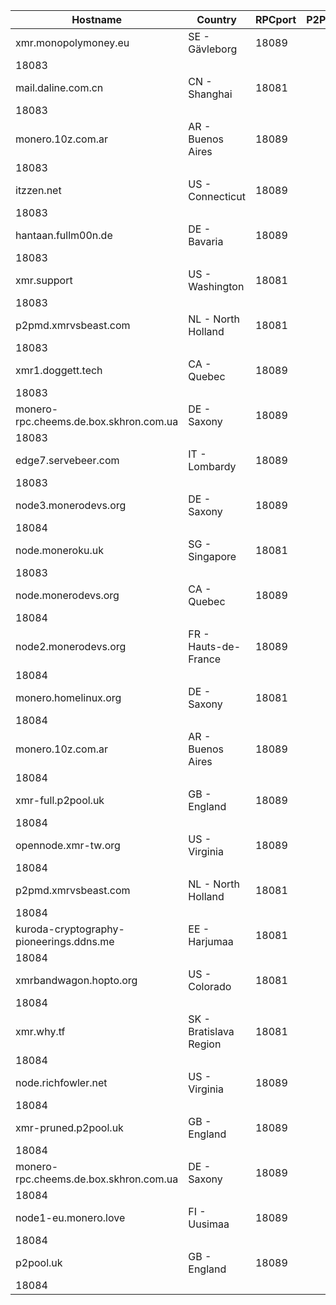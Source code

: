 Hostname | Country | RPCport | P2Pport
--- | --- | --- | ---
xmr.monopolymoney.eu | SE - Gävleborg | 18089
 | 18083
mail.daline.com.cn | CN - Shanghai | 18081
 | 18083
monero.10z.com.ar | AR - Buenos Aires | 18089
 | 18083
itzzen.net | US - Connecticut | 18089
 | 18083
hantaan.fullm00n.de | DE - Bavaria | 18089
 | 18083
xmr.support | US - Washington | 18081
 | 18083
p2pmd.xmrvsbeast.com | NL - North Holland | 18081
 | 18083
xmr1.doggett.tech | CA - Quebec | 18089
 | 18083
monero-rpc.cheems.de.box.skhron.com.ua | DE - Saxony | 18089
 | 18083
edge7.servebeer.com | IT - Lombardy | 18089
 | 18083
node3.monerodevs.org | DE - Saxony | 18089
 | 18084
node.moneroku.uk | SG - Singapore | 18081
 | 18083
node.monerodevs.org | CA - Quebec | 18089
 | 18084
node2.monerodevs.org | FR - Hauts-de-France | 18089
 | 18084
monero.homelinux.org | DE - Saxony | 18081
 | 18084
monero.10z.com.ar | AR - Buenos Aires | 18089
 | 18084
xmr-full.p2pool.uk | GB - England | 18089
 | 18084
opennode.xmr-tw.org | US - Virginia | 18089
 | 18084
p2pmd.xmrvsbeast.com | NL - North Holland | 18081
 | 18084
kuroda-cryptography-pioneerings.ddns.me | EE - Harjumaa | 18081
 | 18084
xmrbandwagon.hopto.org | US - Colorado | 18081
 | 18084
xmr.why.tf | SK - Bratislava Region | 18081
 | 18084
node.richfowler.net | US - Virginia | 18089
 | 18084
xmr-pruned.p2pool.uk | GB - England | 18089
 | 18084
monero-rpc.cheems.de.box.skhron.com.ua | DE - Saxony | 18089
 | 18084
node1-eu.monero.love | FI - Uusimaa | 18089
 | 18084
p2pool.uk | GB - England | 18089
 | 18084
